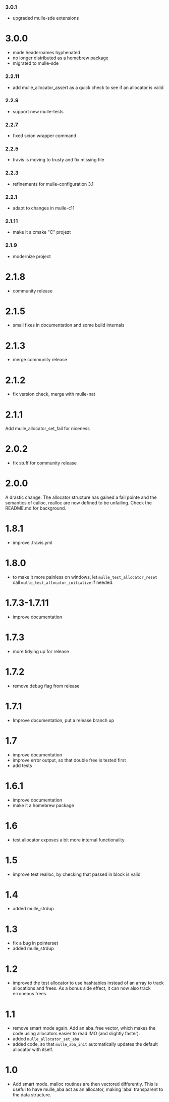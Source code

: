 ### 3.0.1

* upgraded mulle-sde extensions

# 3.0.0

* made headernames hyphenated
* no longer distributed as a homebrew package
* migrated to mulle-sde

### 2.2.11

* add mulle_allocator_assert as a quick check to see if an allocator is valid

### 2.2.9

* support new mulle-tests

### 2.2.7

* fixed scion wrapper command

### 2.2.5

* travis is moving to trusty and fix missing file

### 2.2.3

* refinements for mulle-configuration 3.1

### 2.2.1

* adapt to changes in mulle-c11

### 2.1.11

* make it a cmake "C" projezt

### 2.1.9

* modernize project

2.1.8
===

* community release

2.1.5
===

* small fixes in documentation and some build internals

2.1.3
===

* merge community release

2.1.2
===

* fix version check, merge with mulle-nat

2.1.1
===

Add mulle_allocator_set_fail for niceness

2.0.2
===

* fix stuff for community release

2.0.0
===

A drastic change. The allocator structure has gained a fail pointe and the
semantics of calloc, realloc are now defined to be unfailing. Check the
README.md for background.

1.8.1
===

* improve .travis.yml

1.8.0
===

* to make it more painless on windows, let `mulle_test_allocator_reset` call
`mulle_test_allocator_initialize` if needed.


1.7.3-1.7.11
===

* improve documentation


1.7.3
===

* more tidying up for release


1.7.2
===

* remove debug flag from release

1.7.1
===

* Improve documentation, put a release branch up


1.7
===

* improve documentation
* improve error output, so that double free is tested first
* add tests


1.6.1
===

* improve documentation
* make it a homebrew package


# 1.6

* test allocator exposes a bit more internal functionality

# 1.5

* improve test realloc, by checking that passed in block is valid

# 1.4

* added mulle_strdup

# 1.3

* fix a bug in pointerset
* added mulle_strdup

# 1.2

* improved the test allocator to use hashtables instead of an array to track
  allocations and frees. As a bonus side effect, it can now also track
  erroneous frees.

# 1.1

* remove smart mode again. Add an aba_free vector, which makes the code using
allocators easier to read IMO (and slightly faster).
* added `mulle_allocator_set_aba`
* added code, so that `mulle_aba_init` automatically updates the default
allocator with itself.

# 1.0

* Add smart mode. malloc routines are then vectored differently. This is useful
to have mulle_aba act as an allocator, making 'aba' transparent to the
data structure.
